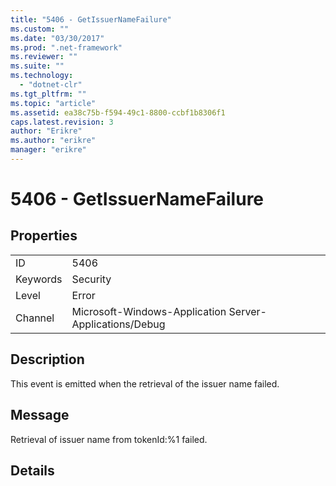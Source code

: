 ```yaml
---
title: "5406 - GetIssuerNameFailure"
ms.custom: ""
ms.date: "03/30/2017"
ms.prod: ".net-framework"
ms.reviewer: ""
ms.suite: ""
ms.technology: 
  - "dotnet-clr"
ms.tgt_pltfrm: ""
ms.topic: "article"
ms.assetid: ea38c75b-f594-49c1-8800-ccbf1b8306f1
caps.latest.revision: 3
author: "Erikre"
ms.author: "erikre"
manager: "erikre"
---
```

# 5406 - GetIssuerNameFailure
## Properties  
  
|||  
|-|-|  
|ID|5406|  
|Keywords|Security|  
|Level|Error|  
|Channel|Microsoft-Windows-Application Server-Applications/Debug|  
  
## Description  
 This event is emitted when the retrieval of the issuer name failed.  
  
## Message  
 Retrieval of issuer name from tokenId:%1 failed.  
  
## Details
